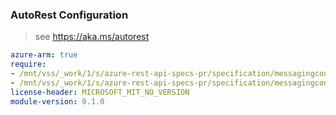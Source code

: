 ### AutoRest Configuration

> see https://aka.ms/autorest

``` yaml
azure-arm: true
require:
- /mnt/vss/_work/1/s/azure-rest-api-specs-pr/specification/messagingconnectors/resource-manager/readme.md
- /mnt/vss/_work/1/s/azure-rest-api-specs-pr/specification/messagingconnectors/resource-manager/readme.go.md
license-header: MICROSOFT_MIT_NO_VERSION
module-version: 0.1.0

```